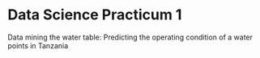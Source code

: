# Data Science Practicum 1
Data mining the water table: Predicting the operating condition of a water points in Tanzania
